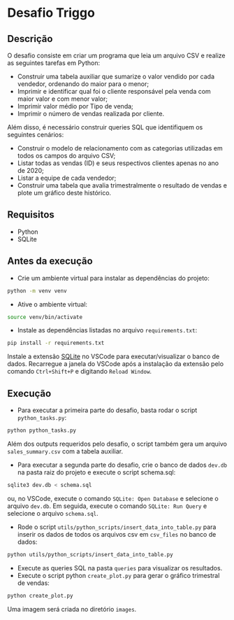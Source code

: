# Desafio Triggo

## Descrição
O desafio consiste em criar um programa que leia um arquivo CSV e realize as seguintes tarefas em Python:
- Construir uma tabela auxiliar que sumarize o valor vendido por cada vendedor, ordenando do maior para o menor;
- Imprimir e identificar qual foi o cliente responsável pela venda com maior valor e com menor valor;
- Imprimir valor médio por Tipo de venda;
- Imprimir o número de vendas realizada por cliente.

Além disso, é necessário construir queries SQL que identifiquem os seguintes cenários:
- Construir o modelo de relacionamento com as categorias utilizadas em todos os campos do arquivo CSV;
- Listar todas as vendas (ID) e seus respectivos clientes apenas no ano de 2020;
- Listar a equipe de cada vendedor;
- Construir uma tabela que avalia trimestralmente o resultado de vendas e plote um gráfico deste histórico.

## Requisitos
- Python
- SQLite

## Antes da execução
- Crie um ambiente virtual para instalar as dependências do projeto:
```bash
python -m venv venv
```

- Ative o ambiente virtual:
```bash
source venv/bin/activate
```

- Instale as dependências listadas no arquivo `requirements.txt`:
```bash
pip install -r requirements.txt
```

Instale a extensão [SQLite](vscode:extension/alexcvzz.vscode-sqlite) no VSCode para executar/visualizar o banco de dados.
Recarregue a janela do VSCode após a instalação da extensão pelo comando `Ctrl+Shift+P` e digitando `Reload Window`.

## Execução
- Para executar a primeira parte do desafio, basta rodar o script `python_tasks.py`:
```bash
python python_tasks.py
```
Além dos outputs requeridos pelo desafio, o script também gera um arquivo `sales_summary.csv` com a tabela auxiliar.

- Para executar a segunda parte do desafio, crie o banco de dados `dev.db` na pasta raiz do projeto e execute o script schema.sql:
```bash
sqlite3 dev.db < schema.sql
```

ou, no VSCode, execute o comando `SQLite: Open Database` e selecione o arquivo `dev.db`. Em seguida, execute o comando `SQLite: Run Query` e selecione o arquivo `schema.sql`.

- Rode o script `utils/python_scripts/insert_data_into_table.py` para inserir os dados de todos os arquivos csv em `csv_files` no banco de dados:
```bash
python utils/python_scripts/insert_data_into_table.py
```

- Execute as queries SQL na pasta `queries` para visualizar os resultados.
- Execute o script python `create_plot.py` para gerar o gráfico trimestral de vendas:
```bash
python create_plot.py
```
Uma imagem será criada no diretório `images`.
